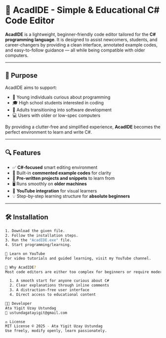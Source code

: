 # 🌟 AcadIDE - Simple & Educational C# Code Editor

**AcadIDE** is a lightweight, beginner-friendly code editor tailored for the **C# programming language**. It is designed to assist newcomers, students, and career-changers by providing a clean interface, annotated example codes, and easy-to-follow guidance — all while being compatible with older computers.

---

## 🎯 Purpose

AcadIDE aims to support:

- 👦 Young individuals curious about programming  
- 🎓 High school students interested in coding  
- 💼 Adults transitioning into software development  
- 💻 Users with older or low-spec computers  

By providing a clutter-free and simplified experience, **AcadIDE** becomes the perfect environment to learn and write C#.

---

## 🔍 Features

- ✅ **C#-focused** smart editing environment  
- 💬 Built-in **commented example codes** for clarity  
- 📁 **Pre-written projects and snippets** to learn from  
- 🖥️ Runs smoothly on **older machines**  
- 🎥 **YouTube integration** for visual learners  
- 💡 Step-by-step learning structure for **absolute beginners**

---

## 🛠 Installation

```bash
1. Download the given file.
2. Follow the installation steps.
3. Run the "AcadIDE.exe" file.
4. Start programming/learning.

🎥 Learn on YouTube
For video tutorials and guided learning, visit my YouTube channel.

🧠 Why AcadIDE?
Most code editors are either too complex for beginners or require modern hardware. AcadIDE fills this gap by offering:

  1. A smooth start for anyone curious about C#
  2. Clear explanations through inline comments
  3. A distraction-free user interface
  4. Direct access to educational content

👨‍💻 Developer
Ata Yigit Uzay Ustundag
📧 ustundagatayigit@gmail.com

⚖️ License
MIT License © 2025 - Ata Yigit Uzay Ustundag
Use freely, modify openly, learn passionately.
